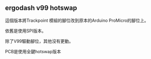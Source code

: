 ## ergodash v99 hotswap

這個版本將Trackpoint 模組的腳位改到原本的Arduino ProMicro的腳位上。

依舊是使用SPI版本。

除了V99驅動腳位，其他沒有更動。

PCB是使用全鍵hotswap版本
